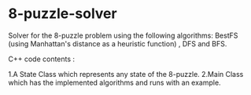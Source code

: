 # 8-puzzle-solver
Solver for the 8-puzzle problem using the following algorithms: BestFS (using Manhattan's distance as a heuristic function) , DFS and BFS.

C++ code contents :

1.A State Class which represents any state of the 8-puzzle.
2.Main Class which has the implemented algorithms and runs with an example.
